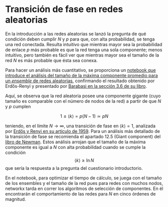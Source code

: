 # Transición de fase en redes aleatorias

En la introducción a las redes aleatorias se lanzó la pregunta de qué condición deben cumplir $N$ y $p$ para que, con alta probabilidad, se tenga una red conectada. Resulta intuitivo que mientras mayor sea la probabilidad de enlace $p$ más probable es que la red tenga una sola componente; menos intuitivo, pero también es fácil ver que mientras mayor sea el tamaño de la red $N$ es más probable que ésta sea conexa.

Para hacer un análisis más cuantitativo, se proporciona un [notebook que introduce el análisis del tamaño de la máxima componente promedio para un _ensemble_ de redes aleatorias](https://colab.research.google.com/drive/1EI8Yjs5ZoH4HremySaDLcmSc3TgB7_NL?usp=sharing), confirmando el resultado obtenido por Erdős-Renyi y presentado por [Barabasi en la sección 3.6 de su libro](http://networksciencebook.com/chapter/3/#evolution-network). 

Aquí, se observa que la red aleatoria posee una componente gigante (cuyo tamaño es comparable con el número de nodos de la red) a partir de que $N$ y $p$ cumplen

$$1≤⟨k⟩=p(N−1)≃pN$$

teniendo, en el límite $N→∞$, una transición de fase en $⟨k⟩=1$, analizada por [Erdős y Renyi en su artículo de 1959](https://www.renyi.hu/~p_erdos/1959-11.pdf). Para un análisis más detallado de la transición de fase se recomienda el apartado 12.5 (Giant component) del [libro de Newman](https://www.dropbox.com/s/14xchb0u9hlbigz/Mark%20Newman-Networks_%20An%20%20Introduction-Oxford%20University%20Press%20%282010%29.pdf?dl=0). Estos análisis arrojan que el tamaño de la máxima componente es igual a $N$ con alta probabilidad cuando se cumple la condición $$⟨k⟩≥\ln N$$ que sería la respuesta a la pregunta del cuestionario introductorio.

En el notebook, para optimizar el tiempo de cálculo, se juega con el tamaño de los ensembles y el tamaño de la red pues para redes con muchos nodos, networkx tarda en correr los algoritmos de selección de componentes. En él encontrarán el comportamiento de las redes para $N$ en cinco órdenes de magnitud.